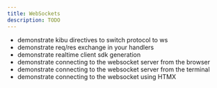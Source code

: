 ```yaml
---
title: WebSockets
description: TODO
---
```


- demonstrate kibu directives to switch protocol to ws
- demonstrate req/res exchange in your handlers
- demonstrate realtime client sdk generation
- demonstrate connecting to the websocket server from the browser
- demonstrate connecting to the websocket server from the terminal
- demonstrate connecting to the websocket using HTMX